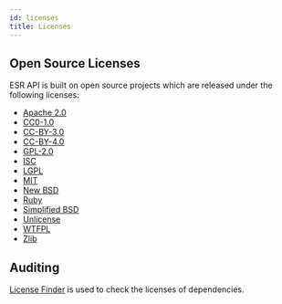 ```yaml
---
id: licenses
title: Licenses
---
```


## Open Source Licenses

ESR API is built on open source projects which are released under the following licenses:

- [Apache 2.0](https://tldrlegal.com/license/apache-license-2.0-(apache-2.0))
- [CC0-1.0](https://tldrlegal.com/license/creative-commons-cc0-1.0-universal)
- [CC-BY-3.0](https://tldrlegal.com/license/creative-commons-attribution-(cc))
- [CC-BY-4.0](https://tldrlegal.com/license/creative-commons-attribution-noderivatives-4.0-international-(cc-by-nd-4.0))
- [GPL-2.0](https://tldrlegal.com/license/gnu-general-public-license-v2)
- [ISC](https://tldrlegal.com/license/-isc-license)
- [LGPL](https://tldrlegal.com/license/gnu-lesser-general-public-license-v3-(lgpl-3))
- [MIT](https://tldrlegal.com/license/mit-license)
- [New BSD](https://tldrlegal.com/license/bsd-3-clause-license-(revised))
- [Ruby](https://tldrlegal.com/license/ruby-license-(ruby))
- [Simplified BSD](https://tldrlegal.com/license/bsd-2-clause-license-(freebsd))
- [Unlicense](https://tldrlegal.com/license/unlicense)
- [WTFPL](https://tldrlegal.com/license/do-what-the-f*ck-you-want-to-public-license-(wtfpl))
- [Zlib](https://tldrlegal.com/license/zlib-libpng-license-(zlib))

## Auditing

[License Finder](https://github.com/pivotal/LicenseFinder) is used to check the licenses of dependencies.
